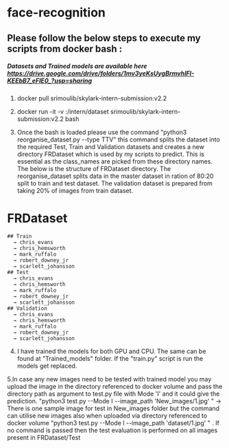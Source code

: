# face-recognition

## Please follow the below steps to execute my scripts from docker bash :

##### Datasets and Trained models are available here https://drive.google.com/drive/folders/1mv3yeKsUygBrmvhIFI-KEEbB7_eFIE0_?usp=sharing

1. docker pull srimoulib/skylark-intern-submission:v2.2

2. docker run -it -v <Dataset Path from your computer>:/intern/dataset srimoulib/skylark-intern-submission:v2.2 bash  

3. Once the bash is loaded please use the command "python3 reorganise_dataset.py --type TTV" this command splits the dataset into the required Test, Train and Validation datasets and creates a new directory FRDataset which is used by my scripts to predict. This is essential as the class_names are picked from these directory names. 
   The below is the structure of FRDataset directory. The reorganise_dataset splits data in the master dataset in ration of 80:20 split to train and test dataset. The validation dataset is prepared from taking 20% of images from train dataset.

# FRDataset

    ## Train
      → chris_evans
      → chris_hemsworth
      → mark_ruffalo
      → robert_downey_jr
      → scarlett_johansson
    ## Test
      → chris_evans
      → chris_hemsworth
      → mark_ruffalo
      → robert_downey_jr
      → scarlett_johansson
    ## Validation
      → chris_evans
      → chris_hemsworth
      → mark_ruffalo
      → robert_downey_jr
      → scarlett_johansson
  

4. I have trained the models for both GPU and CPU. The same can be found at "Trained_models" folder. If the "train.py" script is run the models get replaced.

5.In case any new images need to be tested with trained model you may upload the image in the directory referenced to docker volume and pass the directory path as argument to test.py file with Mode 'I' and it could give the prediction. 
"python3 test.py --Mode I --image_path 'New_images/1.jpg' " -> There is one sample image for test in New_images folder but the command can utilise new images also when uploaded via directory referenced to docker volume
"python3 test.py --Mode I --image_path 'dataset/1.jpg' " . If no command is passed then the test evaluation is performed on all images present in FRDataset/Test

